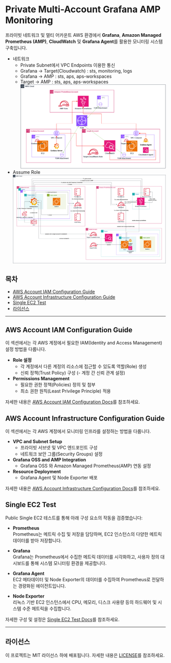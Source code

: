 # Private Multi-Account Grafana AMP Monitoring

프라이빗 네트워크 및 멀티 어카운트 AWS 환경에서 **Grafana**, **Amazon Managed Prometheus (AMP)**, **CloudWatch** 및 **Grafana Agent**를 활용한 모니터링 시스템 구축입니다.

- 네트워크
  - Private Subnet에서 VPC Endpoints 이용한 통신
  - Grafana -> Target(Cloudwatch) : sts, monitoring, logs
  - Grafana -> AMP : sts, aps, aps-workspaces
  - Target -> AMP : sts, aps, aps-workspaces
![Private Multi-Account Grafana AMP Monitoring - Flow Image](images/flow.png)
- Assume Role
![Private Multi-Account Grafana AMP Monitoring - Role Image](images/role.png)

## 목차
- [AWS Account IAM Configuration Guide](#aws-account-iam-configuration-guide)
- [AWS Account Infrastructure Configuration Guide](#aws-account-infrastructure-configuration-guide)
- [Single EC2 Test](#Single-EC2-Test)
- [라이선스](#라이선스)

---

## AWS Account IAM Configuration Guide

이 섹션에서는 각 AWS 계정에서 필요한 IAM(Identity and Access Management) 설정 방법을 다룹니다.

- **Role 설정**
  - 각 계정에서 다른 계정의 리소스에 접근할 수 있도록 역할(Role) 생성
  - 신뢰 정책(Trust Policy) 구성 (- 계정 간 신뢰 관계 설정)
- **Permissions Management**
  - 필요한 권한 정책(Policies) 정의 및 첨부
  - 최소 권한 원칙(Least Privilege Principle) 적용

자세한 내용은 [AWS Account IAM Configuration Docs](aws-iam-config/aws-iam-config.md)를 참조하세요.

## AWS Account Infrastructure Configuration Guide

이 섹션에서는 각 AWS 계정에서 모니터링 인프라를 설정하는 방법을 다룹니다.

- **VPC and Subnet Setup**
  - 프라이빗 서브넷 및 VPC 엔드포인트 구성
  - 네트워크 보안 그룹(Security Groups) 설정
- **Grafana OSS and AMP Integration**
  - Grafana OSS 와 Amazon Managed Prometheus(AMP) 연동 설정
- **Resource Deployment**
  - Grafana Agent 및 Node Exporter 배포

자세한 내용은 [AWS Account Infrastructure Configuration Docs](aws-infra-config/aws-infra-config.md)를 참조하세요.


## Single EC2 Test

Public Single EC2 테스트를 통해 아래 구성 요소의 작동을 검증했습니다:

- **Prometheus**  
  Prometheus는 메트릭 수집 및 저장을 담당하며, EC2 인스턴스의 다양한 메트릭 데이터를 받아 저장합니다.

- **Grafana**  
  Grafana는 Prometheus에서 수집한 메트릭 데이터를 시각화하고, 사용자 정의 대시보드를 통해 시스템 모니터링 환경을 제공합니다.

- **Grafana Agent**  
  EC2 메타데이터 및 Node Exporter의 데이터를 수집하여 Prometheus로 전달하는 경량화된 에이전트입니다.

- **Node Exporter**  
  리눅스 기반 EC2 인스턴스에서 CPU, 메모리, 디스크 사용량 등의 하드웨어 및 시스템 수준 메트릭을 수집합니다.

자세한 구성 및 설정은 [Single EC2 Test Docs](single-ec2-test/single-ec2-test.md)를 참조하세요.

---

## 라이선스
이 프로젝트는 MIT 라이선스 하에 배포됩니다. 자세한 내용은 [LICENSE](LICENSE)를 참조하세요.
